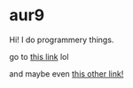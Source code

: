 # aur9
Hi! I do programmery things.

go to [this link](resume.html) lol

and maybe even [this other link!](cat.html)